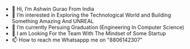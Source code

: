 - 👋 Hi, I’m Ashwin Gurao From India
- 👀 I’m interested in Exploring the Technological World and Building Something Amazing And UNREAL
- 🌱 I’m currently Persuing Graduation (Engineering In Computer Science)
- 💞 I am Looking For the Team With The Mindset of Some Startup
- 📫 How to reach me Whatsappp me on "8806142307"

<!---
ashwinop07/ashwinop07 is a ✨ special ✨ repository because its `README.md` (this file) appears on your GitHub profile.
You can click the Preview link to take a look at your changes.
--->

